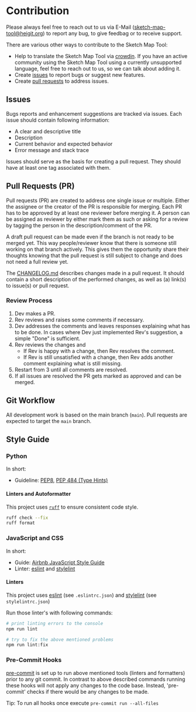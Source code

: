 # Contribution

Please always feel free to reach out to us via E-Mail (sketch-map-tool@heigit.org) to report any bug, to give feedbag or to receive support.

There are various other ways to contribute to the Sketch Map Tool: 

- Help to translate the Sketch Map Tool via [crowdin](https://crowdin.com/project/sketch-map-tool). If you have an active community
using the Sketch Map Tool using a currently unsupported language, feel free to reach out to us, so we can talk about adding it. 
- Create [issues](https://github.com/GIScience/sketch-map-tool/issues/new) to report bugs or suggest new features.
- Create [pull requests](https://docs.github.com/en/github/collaborating-with-issues-and-pull-requests/about-pull-requests) to address issues.

## Issues

Bugs reports and enhancement suggestions are tracked via issues. Each issue should contain following information:

- A clear and descriptive title
- Description
- Current behavior and expected behavior
- Error message and stack trace

Issues should serve as the basis for creating a pull request. They should have at least one tag associated with them.

## Pull Requests (PR)

Pull requests (PR) are created to address one single issue or multiple. Either the assignee or the creator of the PR is responsible for merging.
Each PR has to be approved by at least one reviewer before merging it. A person can be assigned as reviewer by either mark them as such or asking for a review by tagging the person in the description/comment of the PR.

A draft pull request can be made even if the branch is not ready to be merged yet. This way people/reviewer know that there is someone still working on that branch actively. This gives them the opportunity share their thoughts knowing that the pull request is still subject to change and does not need a full review yet.

The [CHANGELOG.md](CHANGELOG.md) describes changes made in a pull request. It should contain a short description of the performed changes, as well as (a) link(s) to issue(s) or pull request.

### Review Process

1. Dev makes a PR.
2. Rev reviews and raises some comments if necessary.
3. Dev addresses the comments and leaves responses explaining what has to be done. In cases where Dev just implemented Rev's suggestion, a simple "Done" is sufficient.
4. Rev reviews the changes and
    - If Rev is happy with a change, then Rev resolves the comment.
    - If Rev is still unsatisfied with a change, then Rev adds another comment explaining what is still missing.
5. Restart from 3 until all comments are resolved.
6. If all issues are resolved the PR gets marked as approved and can be merged.

## Git Workflow

All development work is based on the main branch (`main`). Pull requests are expected to target the `main` branch.

## Style Guide

### Python

In short:
- Guideline: [PEP8](https://peps.python.org/pep-0008/), [PEP 484 (Type Hints)](https://peps.python.org/pep-0484/)

#### Linters and Autoformatter

This project uses [`ruff`](https://github.com/astral-sh/ruff) to ensure consistent code style.

```bash
ruff check --fix
ruff format
```

### JavaScript and CSS

In short:
- Guide: [Airbnb JavaScript Style Guide](https://github.com/airbnb/javascript)
- Linter: [eslint](https://eslint.org/) and [stylelint](https://stylelint.io/)

#### Linters

This project uses [eslint](https://eslint.org/) (see `.eslintrc.json`) and [stylelint](https://stylelint.io/) (see `stylelintrc.json`)

Run those linter's with following commands:

```bash
# print linting errors to the console
npm run lint

# try to fix the above mentioned problems
npm run lint:fix
```

### Pre-Commit Hooks

[pre-commit](https://pre-commit.com/) is set up to run above mentioned tools (linters and formatters) prior to any git commit. In contrast to above described commands running these hooks will not apply any changes to the code base. Instead, 'pre-commit' checks if there would be any changes to be made.

Tip: To run all hooks once execute `pre-commit run --all-files`

